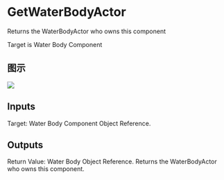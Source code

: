# GetWaterBodyActor

Returns the WaterBodyActor who owns this component

Target is Water Body Component

## 图示

![]($-20221218-21322061.png)

## Inputs

Target: Water Body Component Object Reference.  

## Outputs

Return Value: Water Body Object Reference. Returns the WaterBodyActor who owns this component.

